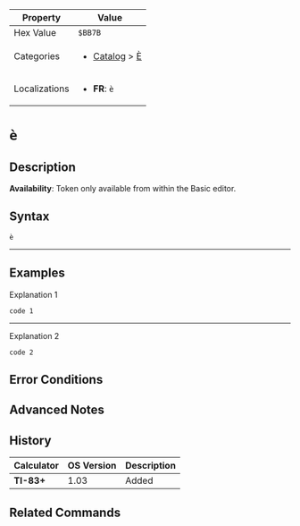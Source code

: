 | Property      | Value |
|---------------|-------|
| Hex Value     | `$BB7B`|
| Categories    | <ul><li>[Catalog](../categories/Catalog.md) > [È](../categories/Catalog.md#È)</li></ul> |
| Localizations | <ul><li><b>FR</b>: `è`</li></ul> |

# `è`

## Description



<b>Availability</b>: Token only available from within the Basic editor.

## Syntax
`è`

<hr>

## Examples

Explanation 1
```ti-basic
code 1
```
---
Explanation 2
```ti-basic
code 2
```

## Error Conditions


## Advanced Notes


## History
| Calculator | OS Version | Description |
|------------|------------|-------------|
| <b>TI-83+</b> | 1.03 | Added

## Related Commands

    